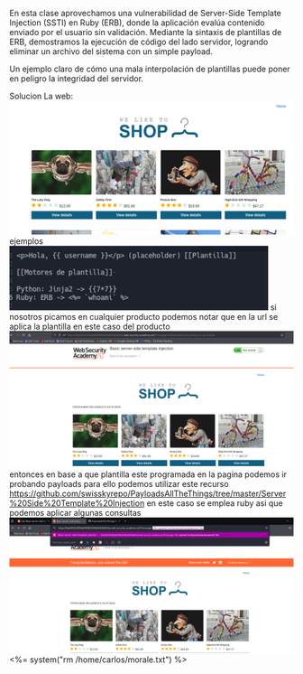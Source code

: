 En esta clase aprovechamos una vulnerabilidad de Server-Side Template Injection (SSTI) en Ruby (ERB), donde la aplicación evalúa contenido enviado por el usuario sin validación. Mediante la sintaxis de plantillas de ERB, demostramos la ejecución de código del lado servidor, logrando eliminar un archivo del sistema con un simple payload.

Un ejemplo claro de cómo una mala interpolación de plantillas puede poner en peligro la integridad del servidor.

Solucion
La web:
![Pasted_image_20250814184937.png](/Imagenes/Pasted_image_20250814184937.png)
ejemplos
![Pasted_image_20250814185519.png](/Imagenes/Pasted_image_20250814185519.png)
si nosotros picamos en cualquier producto podemos notar que en la url se aplica la plantilla en este caso del producto
![Pasted_image_20250814185809.png](/Imagenes/Pasted_image_20250814185809.png)
entonces en base a que plantilla este programada en la pagina podemos ir probando payloads
para ello podemos utilizar este recurso
https://github.com/swisskyrepo/PayloadsAllTheThings/tree/master/Server%20Side%20Template%20Injection
en este caso se emplea ruby asi que podemos aplicar algunas consultas
![Pasted_image_20250814190246.png](/Imagenes/Pasted_image_20250814190246.png)
<%= system("rm /home/carlos/morale.txt") %>
